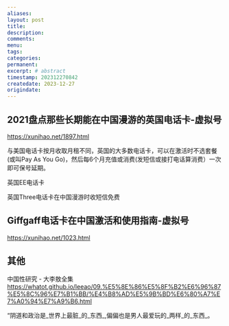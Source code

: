 ```yaml
---
aliases:
layout: post
title:
description:
comments:
menu:
tags: 
categories:
permanent: 
excerpt: # abstract
timestamp: 202312270842
createdate: 2023-12-27
origindate: 
---
```


## 2021盘点那些长期能在中国漫游的英国电话卡-虚拟号
https://xunihao.net/1897.html

与美国电话卡按月收取月租不同，英国的大多数电话卡，可以在激活时不选套餐(或叫Pay As You Go)，然后每6个月充值或消费(发短信或接打电话算消费）一次即可保号延期。

英国EE电话卡

英国Three电话卡在中国漫游时收短信免费

## Giffgaff电话卡在中国激活和使用指南-虚拟号
https://xunihao.net/1023.html

## 其他
中国性研究 - 大李敖全集
https://whatot.github.io/leeao/09.%E5%8E%86%E5%8F%B2%E6%96%87%E5%8C%96%E7%B1%BB/%E4%B8%AD%E5%9B%BD%E6%80%A7%E7%A0%94%E7%A9%B6.html

“阴道和政治是_世界上最脏_的_东西_,偏偏也是男人最爱玩的_两样_的_东西_。